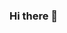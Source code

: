 ### Hi there 👋

<!--
**yesialexanderpoveda/yesialexanderpoveda** is a ✨ _special_ ✨ repository because its `README.md` (this file) appears on your GitHub profile.

Here are some ideas to get you started:

- 🔭 I’m currently working on ...
- 🌱 I’m currently learning ...
- 👯 I’m looking to collaborate on ...
- 🤔 I’m looking for help with ...
- 💬 Ask me about ...
- 📫 How to reach me: ...
- 😄 Pronouns: ...
- ⚡ Fun fact: ...


[![yapy's GitHub stats](https://github-readme-stats.vercel.app/api?username=yesialexanderpoveda)](https://github.com/anuraghazra/github-readme-stats)
-->
